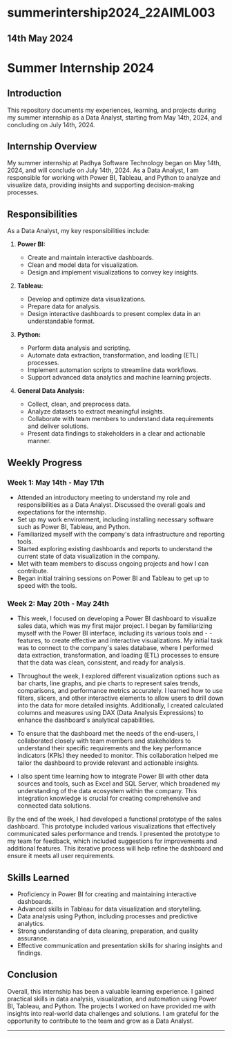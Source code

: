 # summerintership2024_22AIML003

## 14th May 2024
# Summer Internship 2024

## Introduction
This repository documents my experiences, learning, and projects during my summer internship as a Data Analyst, starting from May 14th, 2024, and concluding on July 14th, 2024.

## Internship Overview
My summer internship at Padhya Software Technology began on May 14th, 2024, and will conclude on July 14th, 2024. As a Data Analyst, I am responsible for working with Power BI, Tableau, and Python to analyze and visualize data, providing insights and supporting decision-making processes.

## Responsibilities
As a Data Analyst, my key responsibilities include:

1. **Power BI:**
   - Create and maintain interactive dashboards.
   - Clean and model data for visualization.
   - Design and implement visualizations to convey key insights.

2. **Tableau:**
   - Develop and optimize data visualizations.
   - Prepare data for analysis.
   - Design interactive dashboards to present complex data in an understandable format.

3. **Python:**
   - Perform data analysis and scripting.
   - Automate data extraction, transformation, and loading (ETL) processes.
   - Implement automation scripts to streamline data workflows.
   - Support advanced data analytics and machine learning projects.

4. **General Data Analysis:**
   - Collect, clean, and preprocess data.
   - Analyze datasets to extract meaningful insights.
   - Collaborate with team members to understand data requirements and deliver solutions.
   - Present data findings to stakeholders in a clear and actionable manner.

## Weekly Progress

### Week 1: May 14th - May 17th
- Attended an introductory meeting to understand my role and responsibilities as a Data Analyst. Discussed the overall goals and expectations for the internship.
- Set up my work environment, including installing necessary software such as Power BI, Tableau, and Python.
- Familiarized myself with the company's data infrastructure and reporting tools.
- Started exploring existing dashboards and reports to understand the current state of data visualization in the company.
- Met with team members to discuss ongoing projects and how I can contribute.
- Began initial training sessions on Power BI and Tableau to get up to speed with the tools.

### Week 2: May 20th - May 24th
- This week, I focused on developing a Power BI dashboard to visualize sales data, which was my first major project. I began by familiarizing myself with the Power BI interface, including its various tools and - -features, to create effective and interactive visualizations. My initial task was to connect to the company's sales database, where I performed data extraction, transformation, and loading (ETL) processes to ensure that the data was clean, consistent, and ready for analysis.

- Throughout the week, I explored different visualization options such as bar charts, line graphs, and pie charts to represent sales trends, comparisons, and performance metrics accurately. I learned how to use filters, slicers, and other interactive elements to allow users to drill down into the data for more detailed insights. Additionally, I created calculated columns and measures using DAX (Data Analysis Expressions) to enhance the dashboard's analytical capabilities.

- To ensure that the dashboard met the needs of the end-users, I collaborated closely with team members and stakeholders to understand their specific requirements and the key performance indicators (KPIs) they needed to monitor. This collaboration helped me tailor the dashboard to provide relevant and actionable insights.

- I also spent time learning how to integrate Power BI with other data sources and tools, such as Excel and SQL Server, which broadened my understanding of the data ecosystem within the company. This integration knowledge is crucial for creating comprehensive and connected data solutions.

By the end of the week, I had developed a functional prototype of the sales dashboard. This prototype included various visualizations that effectively communicated sales performance and trends. I presented the prototype to my team for feedback, which included suggestions for improvements and additional features. This iterative process will help refine the dashboard and ensure it meets all user requirements.



## Skills Learned
- Proficiency in Power BI for creating and maintaining interactive dashboards.
- Advanced skills in Tableau for data visualization and storytelling.
- Data analysis using Python, including processes and predictive analytics.
- Strong understanding of data cleaning, preparation, and quality assurance.
- Effective communication and presentation skills for sharing insights and findings.

## Conclusion
Overall, this internship has been a valuable learning experience. I gained practical skills in data analysis, visualization, and automation using Power BI, Tableau, and Python. The projects I worked on have provided me with insights into real-world data challenges and solutions. I am grateful for the opportunity to contribute to the team and grow as a Data Analyst.


---

